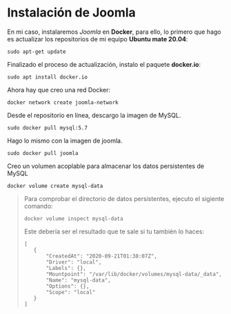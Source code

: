 # Instalación de Joomla
En mi caso, instalaremos _Joomla_ en **Docker**, para ello, lo primero que hago es actualizar los repositorios de mi equipo **Ubuntu mate 20.04**:
```
sudo apt-get update
```
Finalizado el proceso de actualización, instalo el paquete **docker.io**:
```
sudo apt install docker.io
```
Ahora hay que creo una red Docker:
```
docker network create joomla-network
```
Desde el repositorio en línea, descargo la imagen de MySQL.
```
sudo docker pull mysql:5.7
```
Hago lo mismo con la imagen de joomla.
```
sudo docker pull joomla
```
Creo un volumen acoplable para almacenar los datos persistentes de MySQL
```
docker volume create mysql-data
```
>Para comprobar el directorio de datos persistentes, ejecuto el sigiente comando:
>```
>docker volume inspect mysql-data
>```
>Este debería ser el resultado que te sale si tu también lo haces:
>```
>[
>    {
>        "CreatedAt": "2020-09-21T01:38:07Z",
>        "Driver": "local",
>        "Labels": {},
>        "Mountpoint": "/var/lib/docker/volumes/mysql-data/_data",
>        "Name": "mysql-data",
>        "Options": {},
>        "Scope": "local"
>    }
>]
>```
>

